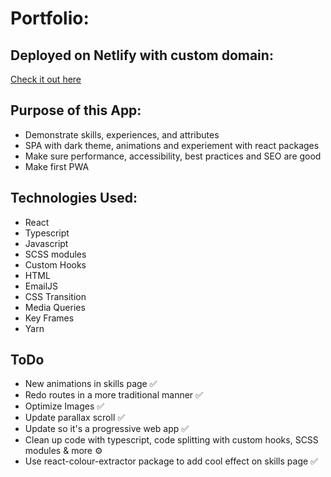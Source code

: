 # Portfolio: 

## Deployed on Netlify with custom domain:

[Check it out here ](https://www.tim-angus.com/)

## Purpose of this App:
- Demonstrate skills, experiences, and attributes
- SPA with dark theme, animations and experiement with react packages
- Make sure performance, accessibility, best practices and SEO are good
- Make first PWA 

## Technologies Used:
- React
- Typescript
- Javascript
- SCSS modules
- Custom Hooks
- HTML
- EmailJS
- CSS Transition
- Media Queries
- Key Frames
- Yarn

## ToDo
- New animations in skills page ✅
- Redo routes in a more traditional manner ✅
- Optimize Images ✅
- Update parallax scroll ✅
- Update so it's a progressive web app ✅
- Clean up code with typescript, code splitting with custom hooks, SCSS modules & more ⚙️
- Use react-colour-extractor package to add cool effect on skills page ✅
